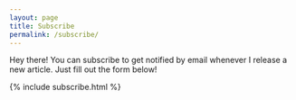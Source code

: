 ```yaml
---
layout: page
title: Subscribe
permalink: /subscribe/
---
```

Hey there! You can subscribe to get notified by email whenever I release a new article. Just fill out the form below!

{% include subscribe.html %}
